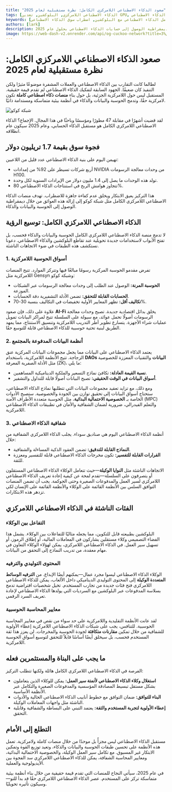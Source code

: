 ```yaml
---
title: "صعود الذكاء الاصطناعي اللامركزي الكامل: نظرة مستقبلية لعام 2025"
tags: [الذكاء الاصطناعي اللامركزي, البلوكشين, تعدين GPU, بنية الذكاء الاصطناعي]
keywords: [الذكاء الاصطناعي الكامل, الحوسبة اللامركزية, تكامل الذكاء الاصطناعي مع البلوكشين, اضطراب سوق الذكاء الاصطناعي]
authors: [lark]
description: من خلال تحليل الإمكانات التحويلية لمنصات الذكاء الاصطناعي اللامركزي الكامل، يستكشف هذا المقال كيف يمكن لتكامل الحوسبة والبيانات والذكاء أن يعطل بنية الذكاء الاصطناعي المركزية ويديمقراطية الوصول إلى حسابات الذكاء الاصطناعي بحلول عام 2025.
image: https://web-dash-v2.onrender.com/api/og-cuckoo-network?title=صعود%20الذكاء%20الاصطناعي%20اللامركزي%20الكامل%3A%20نظرة%20مستقبلية%20لعام%202025
---
```


# صعود الذكاء الاصطناعي اللامركزي الكامل: نظرة مستقبلية لعام 2025

لطالما كانت التقارب بين الذكاء الاصطناعي والعملات المشفرة موضوعًا مثيرًا ولكن التنفيذ كان ضعيفًا. الجهود السابقة لتفكيك الذكاء الاصطناعي لم تقدم قيمة حقيقية. المستقبل ليس حول اللامركزية الجزئية، بل حول بناء **منصات ذكاء اصطناعي كاملة** تكون لامركزية حقًا، وتدمج الحوسبة والبيانات والذكاء في أنظمة بيئية متماسكة ومستدامة ذاتيًا.

![شبكة كوكو](https://web-dash-v2.onrender.com/api/og-cuckoo-network?title=صعود%20الذكاء%20الاصطناعي%20اللامركزي%20الكامل%3A%20نظرة%20مستقبلية%20لعام%202025)

لقد قضيت أشهرًا في مقابلة 47 مطورًا ومؤسسًا وباحثًا في هذا المجال. الإجماع؟ الذكاء الاصطناعي اللامركزي الكامل هو مستقبل الذكاء الحسابي، وعام 2025 سيكون عام انطلاقه.

## فجوة سوق بقيمة 1.7 تريليون دولار

تهيمن اليوم على بنية الذكاء الاصطناعي عدد قليل من اللاعبين:

- أربع شركات تسيطر على 92% من إمدادات NVIDIA من وحدات معالجة الرسومات H100.
- تولد هذه الوحدات ما يصل إلى 1.4 مليون دولار من الإيرادات السنوية لكل وحدة.
- تتجاوز هوامش الربح في استنتاجات الذكاء الاصطناعي 80%.

هذا التركيز يعيق الابتكار ويخلق عدم كفاءة جاهزة للاضطراب. تهدف منصات الذكاء الاصطناعي اللامركزي الكامل مثل شبكة كوكو إلى إزالة هذه العوائق من خلال ديمقراطية الوصول إلى الحوسبة والبيانات والذكاء.

## الذكاء الاصطناعي اللامركزي الكامل: توسيع الرؤية

لا تدمج منصة الذكاء الاصطناعي اللامركزي الكامل الحوسبة والبيانات والذكاء فحسب، بل تفتح الأبواب لاستخدامات جديدة تحويلية عند تقاطع البلوكشين والذكاء الاصطناعي. دعونا نستكشف هذه الطبقات في ضوء الاتجاهات الناشئة.

### **1. أسواق الحوسبة اللامركزية**

تفرض مقدمو الحوسبة المركزية رسومًا مبالغًا فيها وتتركز الموارد. تتيح المنصات اللامركزية مثل Gensyn وشبكة كوكو:

- **الحوسبة المرنة:** الوصول عند الطلب إلى وحدات معالجة الرسومات عبر الشبكات الموزعة.
- **الحسابات القابلة للتحقق:** تضمن الأدلة التشفيرية دقة الحسابات.
- **تكاليف أقل:** تظهر المعايير الأولية تخفيضات في التكاليف بنسبة 30-70%.

علاوة على ذلك، فإن صعود **AI-Fi** يخلق بدائل اقتصادية جديدة. تصبح وحدات معالجة الرسومات أصولًا تحمل عوائد، مع سيولة على السلسلة تتيح لمراكز البيانات تمويل عمليات شراء الأجهزة. يتسارع تطوير أطر التدريب اللامركزية وتنسيق الاستنتاج، مما يمهد الطريق لبنية تحتية حوسبية للذكاء الاصطناعي قابلة للتوسع حقًا.

### **2. أنظمة البيانات المدفوعة بالمجتمع**

يعتمد الذكاء الاصطناعي على البيانات مما يجعل مجموعات البيانات المركزية عنق الزجاجة. تتيح الأنظمة اللامركزية، باستخدام **DAOs البيانات** والتقنيات المعززة للخصوصية مثل الأدلة الصفرية المعرفة (ZK)، ما يلي:

- **نسبة القيمة العادلة:** تكافئ نماذج التسعير والملكية الديناميكية المساهمين.
- **أسواق البيانات في الوقت الحقيقي:** تصبح البيانات أصولًا قابلة للتداول والتشفير.

ومع ذلك، مع تزايد تعقيد مجموعات البيانات التي تتطلبها نماذج الذكاء الاصطناعي، ستحتاج أسواق البيانات إلى تحقيق توازن بين الجودة والخصوصية. ستصبح الأدوات الخاصة بـ **الخصوصية الاحتمالية البدائية**، مثل الحوسبة متعددة الأطراف الآمنة (MPC) والتعلم الفيدرالي، ضرورية لضمان الشفافية والأمان في تطبيقات الذكاء الاصطناعي اللامركزية.

### **3. شفافية الذكاء الاصطناعي**

أنظمة الذكاء الاصطناعي اليوم هي صناديق سوداء. يجلب الذكاء اللامركزي الشفافية من خلال:

- **النماذج القابلة للتدقيق:** تضمن العقود الذكية المساءلة والشفافية.
- **القرارات القابلة للتفسير:** تكون مخرجات الذكاء الاصطناعي قابلة للتفسير ومعززة للثقة.

الاتجاهات الناشئة مثل **النوايا الوكيلة**—حيث تتعامل الوكلاء الذكاء الاصطناعي المستقلون أو يتصرفون على السلسلة—تقدم لمحة عن كيفية إعادة تعريف الذكاء الاصطناعي اللامركزي لسير العمل والمدفوعات الصغيرة وحتى الحوكمة. يجب أن تضمن المنصات التوافق السلس بين الأنظمة القائمة على الوكلاء والأنظمة القائمة على الإنسان لكي تزدهر هذه الابتكارات.

## الفئات الناشئة في الذكاء الاصطناعي اللامركزي

### **التفاعل بين الوكلاء**

البلوكشين بطبيعته قابل للتكوين، مما يجعله مثاليًا للتفاعلات بين الوكلاء. يشمل هذا الفضاء التصميمي وكلاء مستقلين يشاركون في المعاملات المالية، أو إطلاق الرموز، أو تسهيل سير العمل. في الذكاء الاصطناعي اللامركزي، يمكن لهؤلاء الوكلاء التعاون في مهام معقدة، من تدريب النماذج إلى التحقق من البيانات.

### **المحتوى التوليدي والترفيه**

الوكلاء الذكاء الاصطناعي ليسوا مجرد عمال—يمكنهم أيضًا الإبداع. من **الترفيه الوسائط المتعددة الوكيلة** إلى المحتوى التوليدي الديناميكي داخل الألعاب، يمكن للذكاء الاصطناعي اللامركزي فتح فئات جديدة من تجارب المستخدم. تخيل شخصيات افتراضية تدمج بسلاسة المدفوعات عبر البلوكشين مع السرديات التي يولدها الذكاء الاصطناعي لإعادة تعريف السرد الرقمي.

### **معايير المحاسبة الحوسبية**

لقد عانت الأنظمة التقليدية واللامركزية على حد سواء من نقص في معايير المحاسبة الحوسبية. للتنافس، يجب على شبكات الذكاء الاصطناعي اللامركزية إعطاء الأولوية للشفافية من خلال تمكين **مقارنات متكافئة** لجودة الحوسبة والمخرجات. لن يعزز هذا ثقة المستخدم فحسب، بل سيخلق أيضًا أساسًا قابلاً للتحقق لتوسيع أسواق الحوسبة اللامركزية.

## ما يجب على البناة والمستثمرين فعله

الفرصة في الذكاء الاصطناعي اللامركزي الكامل هائلة ولكنها تتطلب التركيز:

- **استغلال وكلاء الذكاء الاصطناعي لأتمتة سير العمل:** يمكن للوكلاء الذين يتعاملون بشكل مستقل تبسيط المصادقة المؤسسية والمدفوعات الصغيرة والتكامل عبر الأنظمة الأساسية.
- **البناء للتوافق:** ضمان التوافق مع خطوط أنابيب الذكاء الاصطناعي الحالية والأدوات الناشئة مثل واجهات المعاملات الوكيلة.
- **إعطاء الأولوية لتجربة المستخدم والثقة:** يعتمد التبني على البساطة والشفافية وقابلية التحقق.

## التطلع إلى الأمام

مستقبل الذكاء الاصطناعي ليس مجزأً بل موحدًا من خلال منصات كاملة ولامركزية. تعمل هذه الأنظمة على تحسين طبقات الحوسبة والبيانات والذكاء، وتعيد توزيع القوة وتمكين الابتكار غير المسبوق. مع تكامل سير العمل الوكيلة، والخصوصية الاحتمالية البدائية، ومعايير المحاسبة الشفافة، يمكن للذكاء الاصطناعي اللامركزي سد الفجوة بين الأيديولوجية والعملية.

في عام 2025، سيأتي النجاح للمنصات التي تقدم قيمة حقيقية من خلال بناء أنظمة بيئية متماسكة تركز على المستخدم. عصر الذكاء الاصطناعي اللامركزي حقًا قد بدأ للتو—وسيكون تأثيره تحويليًا.
